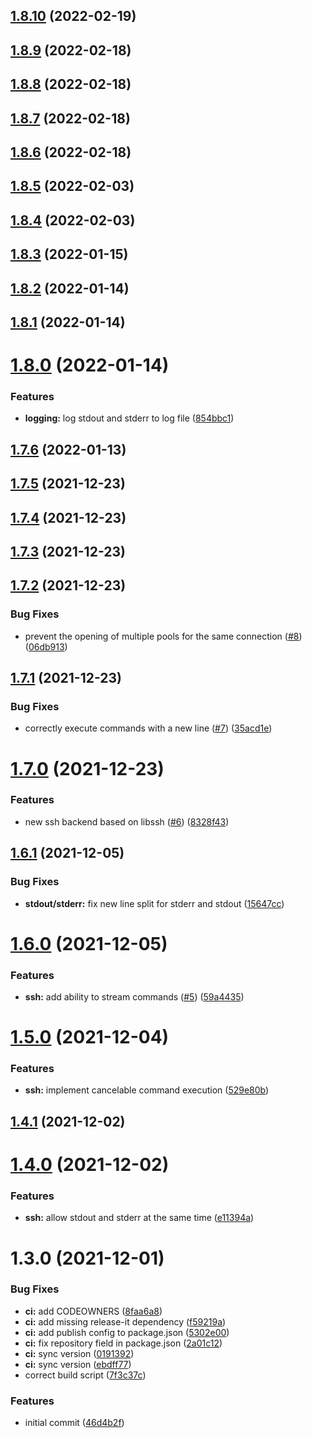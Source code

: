 ## [1.8.10](https://github.com/ridenui/react-native-riden-ssh/compare/1.8.9...1.8.10) (2022-02-19)

## [1.8.9](https://github.com/ridenui/react-native-riden-ssh/compare/1.8.8...1.8.9) (2022-02-18)

## [1.8.8](https://github.com/ridenui/react-native-riden-ssh/compare/1.8.7...1.8.8) (2022-02-18)

## [1.8.7](https://github.com/ridenui/react-native-riden-ssh/compare/1.8.6...1.8.7) (2022-02-18)

## [1.8.6](https://github.com/ridenui/react-native-riden-ssh/compare/1.8.5...1.8.6) (2022-02-18)

## [1.8.5](https://github.com/ridenui/react-native-riden-ssh/compare/1.8.4...1.8.5) (2022-02-03)

## [1.8.4](https://github.com/ridenui/react-native-riden-ssh/compare/1.8.3...1.8.4) (2022-02-03)

## [1.8.3](https://github.com/ridenui/react-native-riden-ssh/compare/1.8.2...1.8.3) (2022-01-15)

## [1.8.2](https://github.com/ridenui/react-native-riden-ssh/compare/1.8.1...1.8.2) (2022-01-14)

## [1.8.1](https://github.com/ridenui/react-native-riden-ssh/compare/1.8.0...1.8.1) (2022-01-14)

# [1.8.0](https://github.com/ridenui/react-native-riden-ssh/compare/1.7.6...1.8.0) (2022-01-14)


### Features

* **logging:** log stdout and stderr to log file ([854bbc1](https://github.com/ridenui/react-native-riden-ssh/commit/854bbc112202713b24e6c70f9233cd5faebb7a0e))

## [1.7.6](https://github.com/ridenui/react-native-riden-ssh/compare/1.7.5...1.7.6) (2022-01-13)

## [1.7.5](https://github.com/ridenui/react-native-riden-ssh/compare/1.7.4...1.7.5) (2021-12-23)

## [1.7.4](https://github.com/ridenui/react-native-riden-ssh/compare/1.7.3...1.7.4) (2021-12-23)

## [1.7.3](https://github.com/ridenui/react-native-riden-ssh/compare/1.7.2...1.7.3) (2021-12-23)

## [1.7.2](https://github.com/ridenui/react-native-riden-ssh/compare/1.7.1...1.7.2) (2021-12-23)


### Bug Fixes

* prevent the opening of multiple pools for the same connection ([#8](https://github.com/ridenui/react-native-riden-ssh/issues/8)) ([06db913](https://github.com/ridenui/react-native-riden-ssh/commit/06db9138aaea4eccb165f2e379599333f7cd6b72))

## [1.7.1](https://github.com/ridenui/react-native-riden-ssh/compare/1.7.0...1.7.1) (2021-12-23)


### Bug Fixes

* correctly execute commands with a new line ([#7](https://github.com/ridenui/react-native-riden-ssh/issues/7)) ([35acd1e](https://github.com/ridenui/react-native-riden-ssh/commit/35acd1e6f742c29f7e5fffb0b29ea4282161eb1a))

# [1.7.0](https://github.com/ridenui/react-native-riden-ssh/compare/1.6.1...1.7.0) (2021-12-23)


### Features

* new ssh backend based on libssh ([#6](https://github.com/ridenui/react-native-riden-ssh/issues/6)) ([8328f43](https://github.com/ridenui/react-native-riden-ssh/commit/8328f4372a3cb12ed7dd9c891461c75a5ab981c9))

## [1.6.1](https://github.com/ridenui/react-native-riden-ssh/compare/1.6.0...1.6.1) (2021-12-05)


### Bug Fixes

* **stdout/stderr:** fix new line split for stderr and stdout ([15647cc](https://github.com/ridenui/react-native-riden-ssh/commit/15647cc1c504336497320151a5ecfae8cb456f08))

# [1.6.0](https://github.com/ridenui/react-native-riden-ssh/compare/1.5.0...1.6.0) (2021-12-05)


### Features

* **ssh:** add ability to stream commands ([#5](https://github.com/ridenui/react-native-riden-ssh/issues/5)) ([59a4435](https://github.com/ridenui/react-native-riden-ssh/commit/59a443570ac7804d10a2461404ef0491147bad24))

# [1.5.0](https://github.com/ridenui/react-native-riden-ssh/compare/1.4.1...1.5.0) (2021-12-04)


### Features

* **ssh:** implement cancelable command execution ([529e80b](https://github.com/ridenui/react-native-riden-ssh/commit/529e80b70bd2a597e7352b4949def8b4858b6fec))

## [1.4.1](https://github.com/ridenui/react-native-riden-ssh/compare/1.4.0...1.4.1) (2021-12-02)

# [1.4.0](https://github.com/ridenui/react-native-riden-ssh/compare/1.3.0...1.4.0) (2021-12-02)


### Features

* **ssh:** allow stdout and stderr at the same time ([e11394a](https://github.com/ridenui/react-native-riden-ssh/commit/e11394a24a75cc34cd6b31ef3bcf2accc37596a0))

# 1.3.0 (2021-12-01)


### Bug Fixes

* **ci:** add CODEOWNERS ([8faa6a8](https://github.com/ridenui/react-native-riden-ssh/commit/8faa6a807a930734513f4055e4e6524c1bcb51b7))
* **ci:** add missing release-it dependency ([f59219a](https://github.com/ridenui/react-native-riden-ssh/commit/f59219a1c9cc8ac834030ea9544efaac3b3099fe))
* **ci:** add publish config to package.json ([5302e00](https://github.com/ridenui/react-native-riden-ssh/commit/5302e00ea836043613321609dcdbc9c5591fef54))
* **ci:** fix repository field in package.json ([2a01c12](https://github.com/ridenui/react-native-riden-ssh/commit/2a01c12944e5a71bc833e4123b33cabe4cc3f246))
* **ci:** sync version ([0191392](https://github.com/ridenui/react-native-riden-ssh/commit/019139242366739d9a438efdc9add3d5dc7944a4))
* **ci:** sync version ([ebdff77](https://github.com/ridenui/react-native-riden-ssh/commit/ebdff7722ae024c091b4b5f6352f038e568db9aa))
* correct build script ([7f3c37c](https://github.com/ridenui/react-native-riden-ssh/commit/7f3c37c4ca417f7227f31d3528ba54374f7a7307))


### Features

* initial commit ([46d4b2f](https://github.com/ridenui/react-native-riden-ssh/commit/46d4b2f2a41780499e1a9811922b9c04e937bf44))

